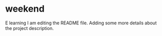# weekend
E learning
I am editing the README file. Adding some more details about the project description.


